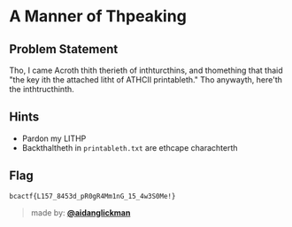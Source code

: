 # A Manner of Thpeaking

## Problem Statement
Tho, I came Acroth thith therieth of inthturcthins, and thomething that thaid "the key ith the attached litht of ATHCII printableth." Tho anywayth, here'th the inthtructhinth.



## Hints
* Pardon my LITHP
* Backthaltheth in `printableth.txt` are ethcape charachterth

## Flag
`bcactf{L157_8453d_pR0gR4Mm1nG_15_4w3S0Me!}`

> made by: [**@aidanglickman**](https://github.com/aidanglickman)